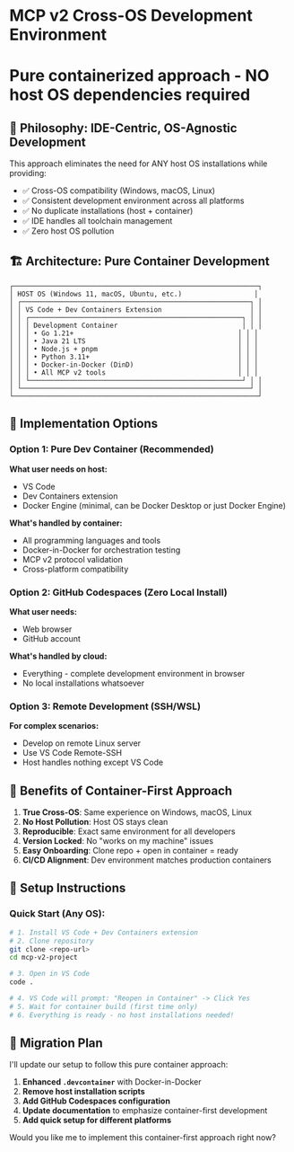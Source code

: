 # MCP v2 Cross-OS Development Environment
# Pure containerized approach - NO host OS dependencies required

## 🎯 Philosophy: IDE-Centric, OS-Agnostic Development

This approach eliminates the need for ANY host OS installations while providing:
- ✅ Cross-OS compatibility (Windows, macOS, Linux)
- ✅ Consistent development environment across all platforms
- ✅ No duplicate installations (host + container)
- ✅ IDE handles all toolchain management
- ✅ Zero host OS pollution

## 🏗️ Architecture: Pure Container Development

```
┌─────────────────────────────────────────────────────────────┐
│ HOST OS (Windows 11, macOS, Ubuntu, etc.)                  │
│ ┌─────────────────────────────────────────────────────────┐ │
│ │ VS Code + Dev Containers Extension                      │ │
│ │ ┌─────────────────────────────────────────────────────┐ │ │
│ │ │ Development Container                               │ │ │
│ │ │ • Go 1.21+                                         │ │ │
│ │ │ • Java 21 LTS                                      │ │ │
│ │ │ • Node.js + pnpm                                   │ │ │
│ │ │ • Python 3.11+                                     │ │ │
│ │ │ • Docker-in-Docker (DinD)                          │ │ │
│ │ │ • All MCP v2 tools                                 │ │ │
│ │ └─────────────────────────────────────────────────────┘ │ │
│ └─────────────────────────────────────────────────────────┘ │
└─────────────────────────────────────────────────────────────┘
```

## 🔧 Implementation Options

### Option 1: Pure Dev Container (Recommended)
**What user needs on host:**
- VS Code
- Dev Containers extension
- Docker Engine (minimal, can be Docker Desktop or just Docker Engine)

**What's handled by container:**
- All programming languages and tools
- Docker-in-Docker for orchestration testing
- MCP v2 protocol validation
- Cross-platform compatibility

### Option 2: GitHub Codespaces (Zero Local Install)
**What user needs:**
- Web browser
- GitHub account

**What's handled by cloud:**
- Everything - complete development environment in browser
- No local installations whatsoever

### Option 3: Remote Development (SSH/WSL)
**For complex scenarios:**
- Develop on remote Linux server
- Use VS Code Remote-SSH
- Host handles nothing except VS Code

## 🚀 Benefits of Container-First Approach

1. **True Cross-OS**: Same experience on Windows, macOS, Linux
2. **No Host Pollution**: Host OS stays clean
3. **Reproducible**: Exact same environment for all developers
4. **Version Locked**: No "works on my machine" issues
5. **Easy Onboarding**: Clone repo + open in container = ready
6. **CI/CD Alignment**: Dev environment matches production containers

## 📝 Setup Instructions

### Quick Start (Any OS):
```bash
# 1. Install VS Code + Dev Containers extension
# 2. Clone repository
git clone <repo-url>
cd mcp-v2-project

# 3. Open in VS Code
code .

# 4. VS Code will prompt: "Reopen in Container" -> Click Yes
# 5. Wait for container build (first time only)
# 6. Everything is ready - no host installations needed!
```

## 🔄 Migration Plan

I'll update our setup to follow this pure container approach:

1. **Enhanced `.devcontainer`** with Docker-in-Docker
2. **Remove host installation scripts** 
3. **Add GitHub Codespaces configuration**
4. **Update documentation** to emphasize container-first development
5. **Add quick setup for different platforms**

Would you like me to implement this container-first approach right now?
